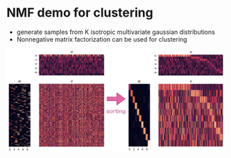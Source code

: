 NMF demo for clustering
===

- generate samples from K isotropic multivariate gaussian distributions
- Nonnegative matrix factorization can be used for clustering

![result](https://github.com/vwrs/nmf-clustering/blob/img/nmf-clustering.png)
